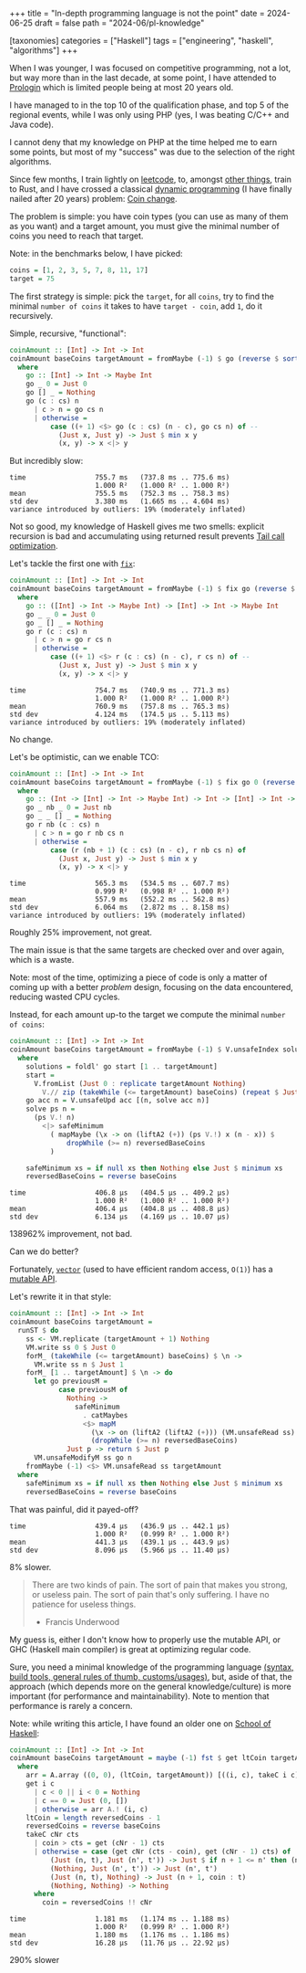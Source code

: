 +++
title = "In-depth programming language is not the point"
date = 2024-06-25
draft = false
path = "2024-06/pl-knowledge"

[taxonomies]
categories = ["Haskell"]
tags = ["engineering", "haskell", "algorithms"]
+++

When I was younger, I was focused on competitive programming, not a lot, but way
more than in the last decade, at some point, I have attended to [Prologin](https://prologin.org/)
which is limited people being at most 20 years old.

I have managed to in the top 10 of the qualification phase, and top 5 of the
regional events, while I was only using PHP (yes, I was beating C/C++ and Java code).

I cannot deny that my knowledge on PHP at the time helped me to earn some points,
but most of my "success" was due to the selection of the right algorithms.

Since few months, I train lightly on [leetcode](https://leetcode.com), to,
amongst [other things](@/blog/2024-03-24_streak.md), train to Rust, and I have
crossed a classical [dynamic programming](https://en.wikipedia.org/wiki/Dynamic_programming)
(I have finally nailed after 20 years) problem: [Coin change](https://leetcode.com/problems/coin-change/description/).

The problem is simple: you have coin types (you can use as many of them as you
want) and a target amount, you must give the minimal number of coins you need
to reach that target.

Note: in the benchmarks below, I have picked:

```haskell
coins = [1, 2, 3, 5, 7, 8, 11, 17]
target = 75
```

The first strategy is simple: pick the `target`, for all `coins`, try to find the
minimal `number of coins` it takes to have `target - coin`, add `1`, do it
recursively.

Simple, recursive, "functional":

```haskell
coinAmount :: [Int] -> Int -> Int
coinAmount baseCoins targetAmount = fromMaybe (-1) $ go (reverse $ sort baseCoins) targetAmount
  where
    go :: [Int] -> Int -> Maybe Int
    go _ 0 = Just 0
    go [] _ = Nothing
    go (c : cs) n
      | c > n = go cs n
      | otherwise =
          case ((+ 1) <$> go (c : cs) (n - c), go cs n) of --
            (Just x, Just y) -> Just $ min x y
            (x, y) -> x <|> y
```

But incredibly slow:

```
time                 755.7 ms   (737.8 ms .. 775.6 ms)
                     1.000 R²   (1.000 R² .. 1.000 R²)
mean                 755.5 ms   (752.3 ms .. 758.3 ms)
std dev              3.380 ms   (1.665 ms .. 4.604 ms)
variance introduced by outliers: 19% (moderately inflated)
```

Not so good, my knowledge of Haskell gives me two smells: explicit recursion
is bad and accumulating using returned result prevents [Tail call optimization](https://wiki.haskell.org/Tail_recursion).

Let's tackle the first one with [`fix`]('https://hackage.haskell.org/package/base/docs/Data-Function.html#v:fix' ):

```haskell
coinAmount :: [Int] -> Int -> Int
coinAmount baseCoins targetAmount = fromMaybe (-1) $ fix go (reverse $ sort baseCoins) targetAmount
  where
    go :: ([Int] -> Int -> Maybe Int) -> [Int] -> Int -> Maybe Int
    go _ _ 0 = Just 0
    go _ [] _ = Nothing
    go r (c : cs) n
      | c > n = go r cs n
      | otherwise =
          case ((+ 1) <$> r (c : cs) (n - c), r cs n) of --
            (Just x, Just y) -> Just $ min x y
            (x, y) -> x <|> y
```

```
time                 754.7 ms   (740.9 ms .. 771.3 ms)
                     1.000 R²   (1.000 R² .. 1.000 R²)
mean                 760.9 ms   (757.8 ms .. 765.3 ms)
std dev              4.124 ms   (174.5 μs .. 5.113 ms)
variance introduced by outliers: 19% (moderately inflated)
```

No change.

Let's be optimistic, can we enable TCO:

```haskell
coinAmount :: [Int] -> Int -> Int
coinAmount baseCoins targetAmount = fromMaybe (-1) $ fix go 0 (reverse $ sort baseCoins) targetAmount
  where
    go :: (Int -> [Int] -> Int -> Maybe Int) -> Int -> [Int] -> Int -> Maybe Int
    go _ nb _ 0 = Just nb
    go _ _ [] _ = Nothing
    go r nb (c : cs) n
      | c > n = go r nb cs n
      | otherwise =
          case (r (nb + 1) (c : cs) (n - c), r nb cs n) of
            (Just x, Just y) -> Just $ min x y
            (x, y) -> x <|> y
```

```
time                 565.3 ms   (534.5 ms .. 607.7 ms)
                     0.999 R²   (0.998 R² .. 1.000 R²)
mean                 557.9 ms   (552.2 ms .. 562.8 ms)
std dev              6.064 ms   (2.872 ms .. 8.158 ms)
variance introduced by outliers: 19% (moderately inflated)
```

Roughly 25% improvement, not great.

The main issue is that the same targets are checked over and over again, which is
a waste.

Note: most of the time, optimizing a piece of code is only a matter of coming up
with a better *problem* design, focusing on the data encountered, reducing wasted
CPU cycles.

Instead, for each amount up-to the target we compute the minimal `number of coins`:

```haskell
coinAmount :: [Int] -> Int -> Int
coinAmount baseCoins targetAmount = fromMaybe (-1) $ V.unsafeIndex solutions targetAmount
  where
    solutions = foldl' go start [1 .. targetAmount]
    start =
      V.fromList (Just 0 : replicate targetAmount Nothing)
        V.// zip (takeWhile (<= targetAmount) baseCoins) (repeat $ Just 1)
    go acc n = V.unsafeUpd acc [(n, solve acc n)]
    solve ps n =
      (ps V.! n)
        <|> safeMinimum
          ( mapMaybe (\x -> on (liftA2 (+)) (ps V.!) x (n - x)) $
              dropWhile (>= n) reversedBaseCoins
          )

    safeMinimum xs = if null xs then Nothing else Just $ minimum xs
    reversedBaseCoins = reverse baseCoins
```

```
time                 406.8 μs   (404.5 μs .. 409.2 μs)
                     1.000 R²   (1.000 R² .. 1.000 R²)
mean                 406.4 μs   (404.8 μs .. 408.8 μs)
std dev              6.134 μs   (4.169 μs .. 10.07 μs)
```

138962% improvement, not bad.

Can we do better?

Fortunately, [`vector`](https://hackage.haskell.org/package/vector) (used to
have efficient random access, `O(1)`) has a [mutable API](https://hackage.haskell.org/package/vector-0.13.1.0/docs/Data-Vector-Mutable.html).

Let's rewrite it in that style:

```haskell
coinAmount :: [Int] -> Int -> Int
coinAmount baseCoins targetAmount =
  runST $ do
    ss <- VM.replicate (targetAmount + 1) Nothing
    VM.write ss 0 $ Just 0
    forM_ (takeWhile (<= targetAmount) baseCoins) $ \n ->
      VM.write ss n $ Just 1
    forM_ [1 .. targetAmount] $ \n -> do
      let go previousM =
            case previousM of
              Nothing ->
                safeMinimum
                  . catMaybes
                  <$> mapM
                    (\x -> on (liftA2 (liftA2 (+))) (VM.unsafeRead ss) x (n - x))
                    (dropWhile (>= n) reversedBaseCoins)
              Just p -> return $ Just p
      VM.unsafeModifyM ss go n
    fromMaybe (-1) <$> VM.unsafeRead ss targetAmount
  where
    safeMinimum xs = if null xs then Nothing else Just $ minimum xs
    reversedBaseCoins = reverse baseCoins
```

That was painful, did it payed-off?

```
time                 439.4 μs   (436.9 μs .. 442.1 μs)
                     1.000 R²   (0.999 R² .. 1.000 R²)
mean                 441.3 μs   (439.1 μs .. 443.9 μs)
std dev              8.096 μs   (5.966 μs .. 11.40 μs)
```

8% slower.

> There are two kinds of pain.
> The sort of pain that makes you strong, or useless pain.
> The sort of pain that's only suffering.
> I have no patience for useless things.
> 
> - Francis Underwood

My guess is, either I don't know how to properly use the mutable API, or GHC
(Haskell main compiler) is great at optimizing regular code.

Sure, you need a minimal knowledge of the programming language [(syntax,
build tools, general rules of thumb, customs/usages)](@/blog/2023-11-12_language-tourist.md),
but, aside of that, the approach (which depends more on the general
knowledge/culture) is more important (for performance and maintainability).
Note to mention that performance is rarely a concern.

Note: while writing this article, I have found an older one on [School of Haskell](https://www.schoolofhaskell.com/school/to-infinity-and-beyond/pick-of-the-week/coinChange):

```haskell
coinAmount :: [Int] -> Int -> Int
coinAmount baseCoins targetAmount = maybe (-1) fst $ get ltCoin targetAmount
  where
    arr = A.array ((0, 0), (ltCoin, targetAmount)) [((i, c), takeC i c) | i <- [0 .. ltCoin], c <- [0 .. targetAmount]]
    get i c
      | c < 0 || i < 0 = Nothing
      | c == 0 = Just (0, [])
      | otherwise = arr A.! (i, c)
    ltCoin = length reversedCoins - 1
    reversedCoins = reverse baseCoins
    takeC cNr cts
      | coin > cts = get (cNr - 1) cts
      | otherwise = case (get cNr (cts - coin), get (cNr - 1) cts) of
          (Just (n, t), Just (n', t')) -> Just $ if n + 1 <= n' then (n + 1, coin : t) else (n', t')
          (Nothing, Just (n', t')) -> Just (n', t')
          (Just (n, t), Nothing) -> Just (n + 1, coin : t)
          (Nothing, Nothing) -> Nothing
      where
        coin = reversedCoins !! cNr
```

```
time                 1.181 ms   (1.174 ms .. 1.188 ms)
                     1.000 R²   (0.999 R² .. 1.000 R²)
mean                 1.180 ms   (1.176 ms .. 1.186 ms)
std dev              16.28 μs   (11.76 μs .. 22.92 μs)
```

290% slower
